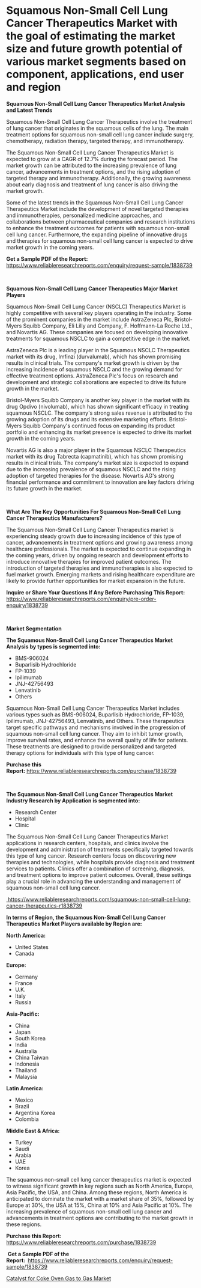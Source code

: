 <p><h1>Squamous Non-Small Cell Lung Cancer Therapeutics Market with the goal of estimating the market size and future growth potential of various market segments based on component, applications, end user and region</h1></p><p><strong>Squamous Non-Small Cell Lung Cancer Therapeutics Market Analysis and Latest Trends</strong></p>
<p><p>Squamous Non-Small Cell Lung Cancer Therapeutics involve the treatment of lung cancer that originates in the squamous cells of the lung. The main treatment options for squamous non-small cell lung cancer include surgery, chemotherapy, radiation therapy, targeted therapy, and immunotherapy.</p><p>The Squamous Non-Small Cell Lung Cancer Therapeutics Market is expected to grow at a CAGR of 12.7% during the forecast period. The market growth can be attributed to the increasing prevalence of lung cancer, advancements in treatment options, and the rising adoption of targeted therapy and immunotherapy. Additionally, the growing awareness about early diagnosis and treatment of lung cancer is also driving the market growth.</p><p>Some of the latest trends in the Squamous Non-Small Cell Lung Cancer Therapeutics Market include the development of novel targeted therapies and immunotherapies, personalized medicine approaches, and collaborations between pharmaceutical companies and research institutions to enhance the treatment outcomes for patients with squamous non-small cell lung cancer. Furthermore, the expanding pipeline of innovative drugs and therapies for squamous non-small cell lung cancer is expected to drive market growth in the coming years.</p></p>
<p><strong>Get a Sample PDF of the Report:&nbsp;</strong> <a href="https://www.reliableresearchreports.com/enquiry/request-sample/1838739">https://www.reliableresearchreports.com/enquiry/request-sample/1838739</a></p>
<p>&nbsp;</p>
<p><strong>Squamous Non-Small Cell Lung Cancer Therapeutics Major Market Players</strong></p>
<p><p>Squamous Non-Small Cell Lung Cancer (NSCLC) Therapeutics Market is highly competitive with several key players operating in the industry. Some of the prominent companies in the market include AstraZeneca Plc, Bristol-Myers Squibb Company, Eli Lilly and Company, F. Hoffmann-La Roche Ltd., and Novartis AG. These companies are focused on developing innovative treatments for squamous NSCLC to gain a competitive edge in the market.</p><p>AstraZeneca Plc is a leading player in the Squamous NSCLC Therapeutics market with its drug, Imfinzi (durvalumab), which has shown promising results in clinical trials. The company's market growth is driven by the increasing incidence of squamous NSCLC and the growing demand for effective treatment options. AstraZeneca Plc's focus on research and development and strategic collaborations are expected to drive its future growth in the market.</p><p>Bristol-Myers Squibb Company is another key player in the market with its drug Opdivo (nivolumab), which has shown significant efficacy in treating squamous NSCLC. The company's strong sales revenue is attributed to the growing adoption of its drugs and its extensive marketing efforts. Bristol-Myers Squibb Company's continued focus on expanding its product portfolio and enhancing its market presence is expected to drive its market growth in the coming years.</p><p>Novartis AG is also a major player in the Squamous NSCLC Therapeutics market with its drug Tabrecta (capmatinib), which has shown promising results in clinical trials. The company's market size is expected to expand due to the increasing prevalence of squamous NSCLC and the rising adoption of targeted therapies for the disease. Novartis AG's strong financial performance and commitment to innovation are key factors driving its future growth in the market.</p></p>
<p>&nbsp;</p>
<p><strong>What Are The Key Opportunities For Squamous Non-Small Cell Lung Cancer Therapeutics Manufacturers?</strong></p>
<p><p>The Squamous Non-Small Cell Lung Cancer Therapeutics market is experiencing steady growth due to increasing incidence of this type of cancer, advancements in treatment options and growing awareness among healthcare professionals. The market is expected to continue expanding in the coming years, driven by ongoing research and development efforts to introduce innovative therapies for improved patient outcomes. The introduction of targeted therapies and immunotherapies is also expected to fuel market growth. Emerging markets and rising healthcare expenditure are likely to provide further opportunities for market expansion in the future.</p></p>
<p><strong>Inquire or Share Your Questions If Any Before Purchasing This Report:</strong> <a href="https://www.reliableresearchreports.com/enquiry/pre-order-enquiry/1838739">https://www.reliableresearchreports.com/enquiry/pre-order-enquiry/1838739</a></p>
<p>&nbsp;</p>
<p><strong>Market Segmentation</strong></p>
<p><strong>The Squamous Non-Small Cell Lung Cancer Therapeutics Market Analysis by types is segmented into:</strong></p>
<p><ul><li>BMS-906024</li><li>Buparlisib Hydrochloride</li><li>FP-1039</li><li>Ipilimumab</li><li>JNJ-42756493</li><li>Lenvatinib</li><li>Others</li></ul></p>
<p><p>Squamous Non-Small Cell Lung Cancer Therapeutics Market includes various types such as BMS-906024, Buparlisib Hydrochloride, FP-1039, Ipilimumab, JNJ-42756493, Lenvatinib, and Others. These therapeutics target specific pathways and mechanisms involved in the progression of squamous non-small cell lung cancer. They aim to inhibit tumor growth, improve survival rates, and enhance the overall quality of life for patients. These treatments are designed to provide personalized and targeted therapy options for individuals with this type of lung cancer.</p></p>
<p><strong>Purchase this Report:&nbsp;</strong><a href="https://www.reliableresearchreports.com/purchase/1838739">https://www.reliableresearchreports.com/purchase/1838739</a></p>
<p>&nbsp;</p>
<p><strong>The Squamous Non-Small Cell Lung Cancer Therapeutics Market Industry Research by Application is segmented into:</strong></p>
<p><ul><li>Research Center</li><li>Hospital</li><li>Clinic</li></ul></p>
<p><p>The Squamous Non-Small Cell Lung Cancer Therapeutics Market applications in research centers, hospitals, and clinics involve the development and administration of treatments specifically targeted towards this type of lung cancer. Research centers focus on discovering new therapies and technologies, while hospitals provide diagnosis and treatment services to patients. Clinics offer a combination of screening, diagnosis, and treatment options to improve patient outcomes. Overall, these settings play a crucial role in advancing the understanding and management of squamous non-small cell lung cancer.</p></p>
<p><a href="https://www.reliableresearchreports.com/squamous-non-small-cell-lung-cancer-therapeutics-r1838739">&nbsp;https://www.reliableresearchreports.com/squamous-non-small-cell-lung-cancer-therapeutics-r1838739</a></p>
<p><strong>In terms of Region, the Squamous Non-Small Cell Lung Cancer Therapeutics Market Players available by Region are:</strong></p>
<p>
    <p> <strong> North America: </strong>
        <ul>
            <li>United States</li>
            <li>Canada</li>
        </ul>
        </p> 
    <p> <strong> Europe: </strong>
        <ul>
            <li>Germany</li>
            <li>France</li>
            <li>U.K.</li>
            <li>Italy</li>
            <li>Russia</li>
        </ul>
        </p> 
    <p> <strong> Asia-Pacific: </strong>
        <ul>
            <li>China</li>
            <li>Japan</li>
            <li>South Korea</li>
            <li>India</li>
            <li>Australia</li>
            <li>China Taiwan</li>
            <li>Indonesia</li>
            <li>Thailand</li>
            <li>Malaysia</li>
        </ul>
        </p> 
    <p> <strong> Latin America: </strong>
        <ul>
            <li>Mexico</li>
            <li>Brazil</li>
            <li>Argentina Korea</li>
            <li>Colombia</li>
        </ul>
        </p> 
    <p> <strong> Middle East & Africa: </strong>
        <ul>
            <li>Turkey</li>
            <li>Saudi</li>
            <li>Arabia</li>
            <li>UAE</li>
            <li>Korea</li>
        </ul>
    </p>
    </p>
<p><p>The squamous non-small cell lung cancer therapeutics market is expected to witness significant growth in key regions such as North America, Europe, Asia Pacific, the USA, and China. Among these regions, North America is anticipated to dominate the market with a market share of 35%, followed by Europe at 30%, the USA at 15%, China at 10% and Asia Pacific at 10%. The increasing prevalence of squamous non-small cell lung cancer and advancements in treatment options are contributing to the market growth in these regions.</p></p>
<p><strong>Purchase this Report: </strong><a href="https://www.reliableresearchreports.com/purchase/1838739">https://www.reliableresearchreports.com/purchase/1838739</a></p>
<p>&nbsp;<strong>Get a Sample PDF of the Report:&nbsp;&nbsp;</strong><a href="https://www.reliableresearchreports.com/enquiry/request-sample/1838739">https://www.reliableresearchreports.com/enquiry/request-sample/1838739</a></p>
<p><strong></strong></p>
<p><p><a href="https://issuu.com/reportprime-2/docs/catalyst-for-coke-oven-gas-to-gas-market-size-2030">Catalyst for Coke Oven Gas to Gas Market</a></p></p>